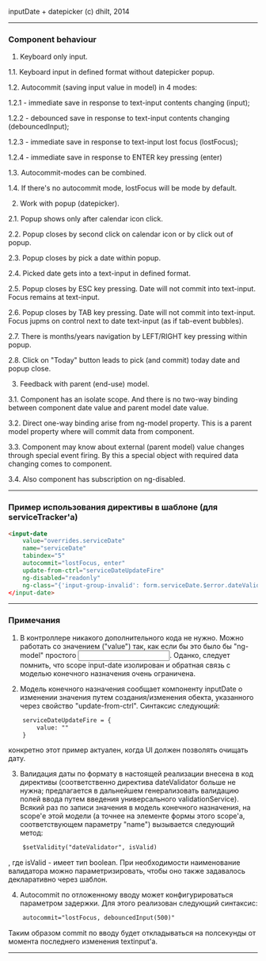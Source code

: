 ﻿inputDate + datepicker
(c) dhilt, 2014

--------------------------------------------------

### Component behaviour

1. Keyboard only input.

1.1. Keyboard input in defined format without datepicker popup.

1.2. Autocommit (saving input value in model) in 4 modes:

1.2.1 - immediate save in response to text-input contents changing (input);

1.2.2 - debounced save in response to text-input contents changing (debouncedInput);

1.2.3 - immediate save in response to text-input lost focus (lostFocus);

1.2.4 - immediate save in response to ENTER key pressing (enter)

1.3. Autocommit-modes can be combined.

1.4. If there's no autocommit mode, lostFocus will be mode by default.



2. Work with popup (datepicker).

2.1. Popup shows only after calendar icon click.

2.2. Popup closes by second click on calendar icon or by click out of popup.

2.3. Popup closes by pick a date within popup.

2.4. Picked date gets into a text-input in defined format.

2.5. Popup closes by ESC key pressing. Date will not commit into text-input. Focus remains at text-input.

2.6. Popup closes by TAB key pressing. Date will not commit into text-input. Focus jupms on control next to date text-input (as if tab-event bubbles).

2.7. There is months/years navigation by LEFT/RIGHT key pressing within popup.

2.8. Click on "Today" button leads to pick (and commit) today date and popup close.


3. Feedback with parent (end-use) model.

3.1. Component has an isolate scope. And there is no two-way binding between component date value and parent model date value.

3.2. Direct one-way binding arise from ng-model property. This is a parent model property where will commit data from component.

3.3. Component may know about external (parent model) value changes through special event firing. By this a special object with required data changing comes to component.

3.4. Also component has subscription on ng-disabled.

--------------------------------------------------

### Пример использования директивы в шаблоне (для serviceTracker'а)

```html
<input-date
    value="overrides.serviceDate"
    name="serviceDate"
    tabindex="5"
    autocommit="lostFocus, enter"
    update-from-ctrl="serviceDateUpdateFire"
    ng-disabled="readonly"
    ng-class="{'input-group-invalid': form.serviceDate.$error.dateValidator && isFormSubmited}"
</input-date>
```

--------------------------------------------------

### Примечания

1. В контроллере никакого дополнительного кода не нужно. Можно работать со значением ("value") <input-date> так, как если бы это было бы "ng-model" простого <input>. Оданко, следует помнить, что scope input-date изолирован и обратная связь с моделью конечного назначения очень ограничена.

2. Модель конечного назначения сообщает компоненту inputDate о изменении значения путем создания/изменения обекта, указанного через свойство "update-from-ctrl". Синтаксис следующий:

```html
	serviceDateUpdateFire = {
		value: ""
	}
```

конкретно этот пример актуален, когда UI должен позволять очищать дату.

3. Валидация даты по формату в настоящей реализации внесена в код директивы (соответственно директива dateValidator больше не нужна; предлагается в дальнейшем генерализовать валидацию полей ввода путем введения универсального validationService). Всякий раз по записи значения в модель конечного назначения, на scope'е этой модели (а точнее на элементе формы этого scope'а, соответствующем параметру "name") вызывается следующий метод:

```html
	$setValidity("dateValidator", isValid)
```

, где isValid - имеет тип boolean. При необходимости наименование валидатора можно параметризировать, чтобы оно также задавалось декларативно через шаблон.

4. Autocommit по отложенному вводу может конфигурироваться параметром задержки. Для этого реализован следующий синтаксис:

```html
	autocommit="lostFocus, debouncedInput(500)"
```

Таким образом commit по вводу будет откладываться на полсекунды от момента последнего изменения textinput'а.



--------------------------------------------------
